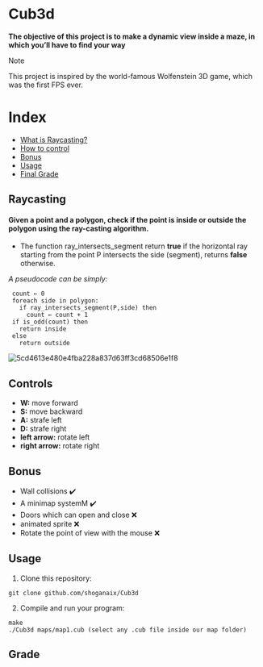 # Cub3d
**The objective of this project is to make a dynamic view inside a maze, in which you’ll have to find your way**

> [!NOTE]
> This project is inspired by the world-famous Wolfenstein 3D game, which was the first FPS ever.

# Index
* [What is Raycasting?](#raycasting)
* [How to control](#controls)
* [Bonus](#bonus)
* [Usage](#usage)
* [Final Grade](#grade)

## Raycasting
#### Given a point and a polygon, check if the point is inside or outside the polygon using the **ray-casting algorithm.**
- The function ray_intersects_segment return **true** if the horizontal ray starting from the point P intersects the side (segment), returns **false** otherwise.

_A pseudocode can be simply:_
```
 count ← 0
 foreach side in polygon:
   if ray_intersects_segment(P,side) then
     count ← count + 1
 if is_odd(count) then
   return inside
 else
   return outside
```

![5cd4613e480e4fba228a837d63ff3cd68506e1f8](https://github.com/user-attachments/assets/dc18ae73-8218-4cea-bf4f-d7a4073fe829)



## Controls
- **W:** move forward
- **S:** move backward
- **A:** strafe left
- **D:** strafe right
- **left arrow:** rotate left
- **right arrow:** rotate right

## Bonus
- Wall collisions ✔️
- A minimap systemM ✔️
- Doors which can open and close ❌
- animated sprite ❌
- Rotate the point of view with the mouse ❌

## Usage

1. Clone this repository:

```
git clone github.com/shoganaix/Cub3d

```

2. Compile and run your program:

```
make
./Cub3d maps/map1.cub (select any .cub file inside our map folder)
```

## Grade
